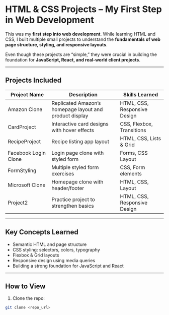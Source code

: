 # HTML & CSS Projects – My First Step in Web Development

This was my **first step into web development**. While learning HTML and CSS, I built multiple small projects to understand the **fundamentals of web page structure, styling, and responsive layouts**.

Even though these projects are “simple,” they were crucial in building the foundation for **JavaScript, React, and real-world client projects**.

---

## Projects Included

| Project Name       | Description                                | Skills Learned                     |
|-------------------|--------------------------------------------|-----------------------------------|
| Amazon Clone       | Replicated Amazon’s homepage layout and product display | HTML, CSS, Responsive Design      |
| CardProject        | Interactive card designs with hover effects | CSS, Flexbox, Transitions         |
| RecipeProject      | Recipe listing app layout                   | HTML, CSS, Lists & Grid           |
| Facebook Login Clone | Login page clone with styled form         | Forms, CSS Layout                  |
| FormStyling        | Multiple styled form exercises              | CSS, Form elements                 |
| Microsoft Clone    | Homepage clone with header/footer          | HTML, CSS, Layout                  |
| Project2           | Practice project to strengthen basics      | HTML, CSS, Responsive Design       |

---

## Key Concepts Learned

- Semantic HTML and page structure  
- CSS styling: selectors, colors, typography  
- Flexbox & Grid layouts  
- Responsive design using media queries  
- Building a strong foundation for JavaScript and React  

---

## How to View

1. Clone the repo:  
```bash
git clone <repo_url>
